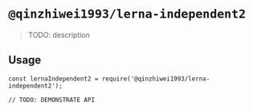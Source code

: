 # `@qinzhiwei1993/lerna-independent2`

> TODO: description

## Usage

```
const lernaIndependent2 = require('@qinzhiwei1993/lerna-independent2');

// TODO: DEMONSTRATE API
```
